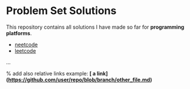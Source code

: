 # Problem Set Solutions
This repository contains all solutions I have made so far for **programming platforms**.

- [neetcode](https://neetcode.io/) 
- [leetcode](https://leetcode.com/)

...


% add also relative links example: **\[ a link](https://github.com/user/repo/blob/branch/other_file.md)**

